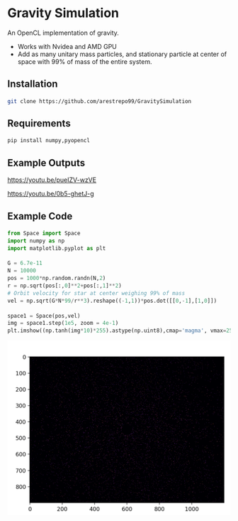 #  Gravity Simulation
An OpenCL implementation of gravity. 
- Works with Nvidea and AMD GPU
- Add as many unitary mass particles, and stationary particle at center of space with 99% of mass of the entire system. 

## Installation

```sh
git clone https://github.com/arestrepo99/GravitySimulation
```

## Requirements

```sh
pip install numpy,pyopencl
```
## Example Outputs 
https://youtu.be/pueIZV-wzVE

https://youtu.be/0b5-ghetJ-g
## Example Code

```python
from Space import Space
import numpy as np
import matplotlib.pyplot as plt

G = 6.7e-11
N = 10000
pos = 1000*np.random.randn(N,2)
r = np.sqrt(pos[:,0]**2+pos[:,1]**2)
# Orbit velocity for star at center weighing 99% of mass
vel = np.sqrt(G*N*99/r**3).reshape((-1,1))*pos.dot([[0,-1],[1,0]])

space1 = Space(pos,vel)
img = space1.step(1e5, zoom = 4e-1)
plt.imshow((np.tanh(img*10)*255).astype(np.uint8),cmap='magma', vmax=255)
```

![Example](example.png)
